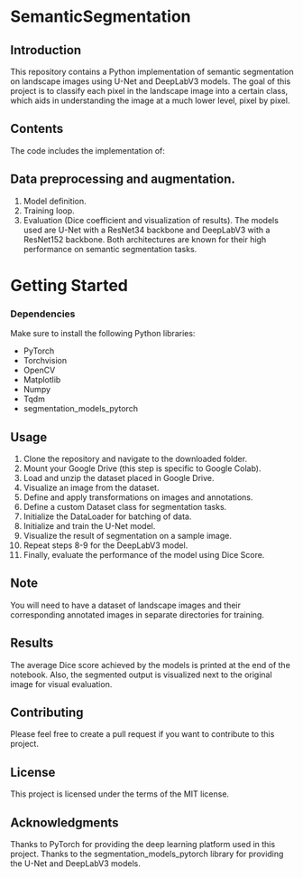 # SemanticSegmentation

## Introduction
This repository contains a Python implementation of semantic segmentation on landscape images using U-Net and DeepLabV3 models. The goal of this project is to classify each pixel in the landscape image into a certain class, which aids in understanding the image at a much lower level, pixel by pixel.

## Contents
The code includes the implementation of:

## Data preprocessing and augmentation.
1. Model definition.
2. Training loop.
3. Evaluation (Dice coefficient and visualization of results).
The models used are U-Net with a ResNet34 backbone and DeepLabV3 with a ResNet152 backbone. Both architectures are known for their high performance on semantic segmentation tasks.

# Getting Started
### Dependencies
Make sure to install the following Python libraries:

* PyTorch
* Torchvision
* OpenCV
* Matplotlib
* Numpy
* Tqdm
* segmentation_models_pytorch

## Usage
1. Clone the repository and navigate to the downloaded folder.
2. Mount your Google Drive (this step is specific to Google Colab).
3. Load and unzip the dataset placed in Google Drive.
4. Visualize an image from the dataset.
5. Define and apply transformations on images and annotations.
6. Define a custom Dataset class for segmentation tasks.
7. Initialize the DataLoader for batching of data.
8. Initialize and train the U-Net model.
9. Visualize the result of segmentation on a sample image.
10. Repeat steps 8-9 for the DeepLabV3 model.
11. Finally, evaluate the performance of the model using Dice Score.

## Note
You will need to have a dataset of landscape images and their corresponding annotated images in separate directories for training.

## Results
The average Dice score achieved by the models is printed at the end of the notebook. Also, the segmented output is visualized next to the original image for visual evaluation.

## Contributing
Please feel free to create a pull request if you want to contribute to this project.

## License
This project is licensed under the terms of the MIT license.

## Acknowledgments
Thanks to PyTorch for providing the deep learning platform used in this project.
Thanks to the segmentation_models_pytorch library for providing the U-Net and DeepLabV3 models.
